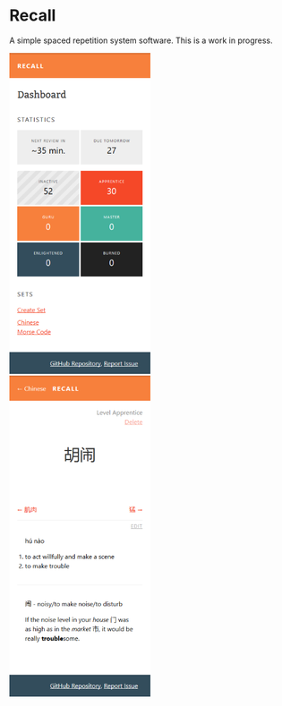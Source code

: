 # Recall

A simple spaced repetition system software. This is a work in progress.

<img src="screenshot1.png" alt="Dashboard" width="50%" /> <img src="screenshot2.png" alt="Vocabulary page" width="50%" />
